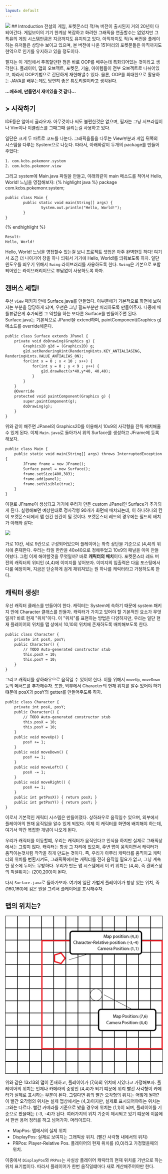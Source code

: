 ```yaml
---
layout: default
---
```


<img src="http://vignette4.wikia.nocookie.net/pokemon/images/1/1d/RedBox(J).jpg/revision/latest?cb=20110309010330">
## Introduction
전설의 게임, 포켓몬스터 적/녹 버전이 출시된지 거의 20년이 다 되어간다.
게임보이의 기기 한계상 복잡하고 화려한 그래픽을 연출할수는 없었지만 그 특유의 게임 시스템만큼은 지금까지도 유지되고 있다. 아직까지도 적/녹 버전을 플레이하는 유저들은 상당수 보이고 있으며, 본 버전에 나온 151마리의 포켓몬들은 아직까지도 현역으로 인기를 유지하고 있을 정도이다.

필자는 이 게임에서 주목할만한 점은 바로 OOP를 배우는데 특화되어있는 것이라고 생각한다. 플레이어, 맵의 오브젝트, 포켓몬, 기술, 아이템들이 전부 오브젝트로 나뉘어있고, 따라서 OOP기법으로 간단하게 재현해낼수 있다. 물론, OOP를 최대한으로 활용하는 JAVA를 배우는데도 당연히 좋은 튜토리얼이라고 생각된다.

**...애초에, 만들면서 재미있을 것 같다...**

## > 시작하기
IDE등은 알아서 골라오자. 아무것이나 써도 불편한것은 없으며, 필자는 그냥 서브라임이나 Vim이나 이클립스를 그때그때 끌리는걸 사용하고 있다.

일단은 크게 두 파트로 코드를 나눈다. 그래픽을들을 다루는 View부분과 게임 뒤쪽의 시스템을 다루는 System으로 나눈다. 따라서, 아래와같이 두개의 package를 만들어 주었다:

    1. com.kcbs.pokemonr.system
    2. com.kcbs.pokemonr.view

그리고 system에 Main.java 파일을 만들고, 아래와같이 main 메소드를 적어서 Hello, World! 느님을 영접해보자:
{% highlight java %}
    package com.kcbs.pokemonr.system;
    
    public class Main {
            public static void main(String[] args) {
                    System.out.println("Hello, World!");
            }
    }
{% endhighlight %}

    Result:
    Hello, World!
Hello, World! 느님을 영접할수 있는걸 보니 프로젝트 셋업은 아주 완벽한듯 하다! 여기서 조금 더 나아가어 창을 하나 띄워서 거기에 Hello, World!를 띄워보도록 하자. 일단 윈도우를 띄우기 위해서 `Swing` 라이브러리를 사용하도록 한다. `Swing`은 기본으로 포함되어있는 라이브러리이므로 부담없이 사용하도록 하자.


## 캔버스 세팅!

우선 `view` 패키지 안에 Surface.java를 만들었다. 이부분에거 기본적으로 화면에 보여지는 부분을 담당하게 되며, 우선은 그냥 필드부분만 처리하도록 만들어주자. 나중에 배틀뷰같은게 추가되면 그 역할을 하는 또다른 Surface를 만들어주면 된다. Surface.java는 기본적으로 JPanel을 extend하며, paintComponent(Graphics g) 메소드를 override해준다.

    public class Surface extends JPanel {
        private void doDrawing(Graphics g) {
            Graphics2D g2d = (Graphics2D) g;
            g2d.setRenderingHint(RenderingHints.KEY_ANTIALIASING, RenderingHints.VALUE_ANTIALIAS_ON);
            for(int x = 0 ; x < 10 ; x++) {
                for(int y = 0 ; y < 9 ; y++) {
                    g2d.drawRect(x*40,y*40, 40,40);
                }
            }
        }
        @Override
        protected void paintComponent(Graphics g) {
            super.paintComponent(g);
            doDrawing(g);
        }
    }
위와 같이 해주면 JPanel의 Graphics2D를 이용해서 10x9의 사각형을 잔뜩 배치해줄수 있게 된다. 이제 `Main.java`로 돌아가서 위의 Surface를 생성하고 JFrame에 등록해보자.

    public class Main {
        public static void main(String[] args) throws InterruptedException {
            JFrame frame = new JFrame();
            Surface panel = new Surface();
            frame.setSize(400,383);
            frame.add(panel);
            frame.setVisible(true);
        }
    }
이걸로 JFrame이 생성되고 거기에 우리가 만든 custom JPanel인 Surface가 추가되게 된다. 실행해보면 예상한대로 정사각형 90개가 화면에 배치되는데, 이 하나하나의 칸이 포켓몬스터에서 맵 한칸 한칸이 될 것이다. 포켓몬스터 레드의 경우에는 필드의 배치가 아래와 같다:

<img src="https://confessionsofagamergirldotorg.files.wordpress.com/2015/08/red.gif">

가로 10칸, 세로 9칸으로 구성되어있으며 플레이어는 좌측 상단을 기준으로 (4,4)의 위치에 존재한다. 우리는 타일 한칸을 40x40으로 정해두었고 10x9의 패널을 이미 만들어놨다. 그럼 이제 해야할것을 무엇일까? 바로 **캐릭터의 배치**이다. 포켓몬스터 레드 버전의 캐릭터의 위티인 (4,4)에 이미지를 넣어보자. 이미지의 입출력은 다음 포스팅에서 다룰 예정이며, 지금은 단순하게 검게 채워져있는 원 하나를 캐릭터라고 가정하도록 한다.


## 캐릭터 생성!

우선 캐릭터 클래스를 만들어야 한다. 캐릭터는 System에 속하기 때문에 system 패키지 안에 Character 클래스를 만들자. 캐릭터가 가지고 있어야 할 기본적인 요소가 무엇일까? 바로 현재 "위치"이다. 이 "위치"를 표현하는 방법은 다양하지만, 우리는 일단 현재 플레이어의 위치를 맵 상에서 10,10의 위치에 존재하도록 배치해보도록 한다.

    public class Character {
        private int posX, posY;
        public Character() {
            // TODO Auto-generated constructor stub
            this.posX = 10;
            this.posY = 10;
        }
    }
그리고 캐릭터를 상하좌우으로 움직일 수 있어야 한다. 이를 위해서 `moveUp`, `moveDown` 등의 메서드를 추가해주자. 또한, 외부에서 Character의 현재 위치를 알수 있어야 하기 떄문에 posX과 posY의 getter를 만들어주도록 하자.

    public class Character {
        private int posX, posY;
        public Character() {
            // TODO Auto-generated constructor stub
            this.posX = 10;
            this.posY = 10;
        }
        public void moveUp() {
            posY += 1;
        }
        public void moveDown() {
            posY += 1;
        }
        public void moveLeft() {
            posX -= 1;
        }
        public void moveRight() {
            posX += 1;
        }
        public int getPosX() { return posX; }
        public int getPosY() { return posY; }
    }
이로서 기본적인 캐릭터 시스템은 만들어졌다. 상하좌우로 움직일수 있으며, 외부에서 플레이어의 현재 움직임을 알수 있게 되었다. 이제 이 캐릭터를 화면에 배치해야 하는데, 여기서 약간 복잡한 개념이 나오게 된다.

우리가 캐릭터를 이동할떄, 우리는 캐릭터가 움직인다고 인식을 하지만 실제로 그래픽상에서는 그렇지 않다. 캐릭터는 항상 그 자리에 있으며, 주변 맵이 움직이면서 캐릭터가 움직이는것처럼 착각을 하게 만드는 것이다. 즉, 우리가 아무리 캐릭터를 움직이고 캐릭터의 위치를 변환시켜도, 그래픽쪽에서는 캐릭터를 전혀 움직일 필요가 없고, 그냥 계속 한 장소에 두어도 무방하다. 우리가 만든 맵 시스템에서 이 키 위치는 (4,4), 즉 캔버스상의 픽셀위치는 (200,200)이 된다.

다시 `Surface.java`로 돌아가보자. 여기에 일단 가볍게 플레이어가 항상 있는 위치, 즉 (160,160)에 검은 원을 그려서 플레이어를 표시해주자.

## 맵의 위치는?

<img src="/image/basic.png">

위와 같은 13x13의 맵이 존재하고, 플레이어가 (7,6)의 위치에 서있다고 가정해보자. 플레이어의 위치는 언제나 카메라의 중앙인 (4,4)가 되기 떄문에 위릐 빨간 사각형이 카메라가 실제로 표시하는 부분이 된다. 그렇다면 위의 빨간 오각형의 위치는 어떻게 될까? 이 빨간 오각형의 위치는 실제 맵상에서는 (4,3)이지만, 실제로 표시되어야하는 위치는 그와는 다르다. 빨간 카메라를 기준으로 봤을 경우에 위치는 (1,1)이 되며, 플레이어를 기준으로 봤을때는 (-3, -4)가 된다. 여러가지의 위치 기준이 제시되고 있기 떄문에 이쯤에서 한번 용어 정리를 하고 넘어가자. 머리아프다.

* MapPos: 맵에서의 실제 위치
* DisplayPos: 실제로 보여지는 그래픽상 위치. (빨간 사각형 내에서의 위치)
* PRPos: Player-Relative Pos. 플레이어의 현재 위치를 (0,0)라고 가정했을때의 위치.

이중에서 `DisplayPos`와 `PRPos`는 사실상 플레이어 캐릭터의 현재 위치를 기반으로 하는 위치 표기법이다. 따라서 플레이어가 한번 움직일떄마다 새로 계산해주어야만 한다.
